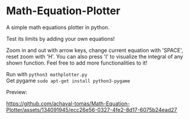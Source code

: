# Math-Equation-Plotter
A simple math equations plotter in python.

Test its limits by adding your own equations!

Zoom in and out with arrow keys, change current equation with 'SPACE', reset zoom with 'H'. You can also press 'I' to visualize the integral of any shown function. Feel free to add more functionalities to it!

Run with ```` python3 mathplotter.py ```` <br />
Get pygame ```` sudo apt-get install python3-pygame ````

Preview:

https://github.com/achaval-tomas/Math-Equation-Plotter/assets/134091945/ecc26e56-0327-4fe2-8d17-6075b24ead27







